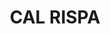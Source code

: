 ---
layout: patrimoni-details
title:  "CAL RISPA"
alt_title: "Ca l'Advocat Ferrer"
class: "Edifici"
area: null
protection: null
addition_date: null
cat_code: null
cbp_code: "BCIL CH22"
image: "Cal_Rispa.jpg"
card: null
collections: ["patrimoni-arquitectonic", "bcil-previstos-cbp"]
coordinates:
  - group1:
        - [1.460481370578471, 42.358474957844095]
        - [1.460550742508735, 42.358521507237313]
        - [1.460558431039459, 42.35851382209799]
        - [1.460678887550495, 42.358557163249841]
        - [1.460715623651238, 42.358496462036676]
        - [1.460649783610372, 42.358458861192872]
        - [1.460681725067733, 42.358440931767177]
        - [1.460605262015069, 42.358377597810488]
        - [1.460481370578471, 42.358474957844095]
---